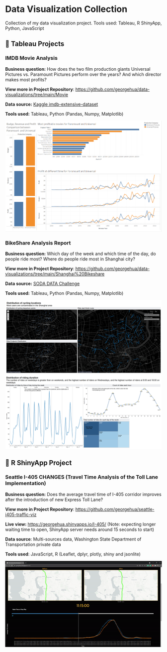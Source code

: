 # Data Visualization Collection

Collection of my data visualization project. Tools used: Tableau, R ShinyApp, Python, JavaScript



## 📄 Tableau Projects



### IMDB Movie Analysis

**Business question:** How does the two film production giants Universal Pictures vs. Paramount Pictures perform over the years? And which director makes most profits?

**View more in Project Repository**: https://github.com/georgehua/data-visualizations/tree/main/Movie 

**Data source:** [Kaggle imdb-extensive-dataset](https://www.kaggle.com/stefanoleone992/imdb-extensive-dataset)

**Tools used:** Tableau, Python (Pandas, Numpy, Matplotlib)

<img src="docs/Movie/producer_dashboard.png">



### BikeShare Analysis Report

**Business question:** Which day of the week and which time of the day, do people ride most? Where do people ride most in Shanghai city?

**View more in Project Repository**: https://github.com/georgehua/data-visualizations/tree/main/Shanghai%20Bikeshare

**Data source:** [SODA DATA Challenge](http://shanghai.sodachallenges.com/data.html?lang=en)

**Tools used:** Tableau, Python (Pandas, Numpy, Matplotlib)



<img src="docs/BikeShare/location.png">

<img src="docs/BikeShare/weekday.png">





## 📄 R ShinyApp Project

### Seattle I-405 CHANGES (Travel Time Analysis of the Toll Lane Implementation)



**Business question:** Does the average travel time of  I-405 corridor improves after the introduction of new Express Toll Lane?

**View more in Project Repository**: https://github.com/georgehua/seattle-i405-traffic-viz 

**Live view:** https://georgehua.shinyapps.io/I-405/ (Note: expecting longer waiting time to open, ShinyApp server needs around 15 seconds to start)

**Data source**: Multi-sources data, Washington State Department of Transportation private data

**Tools used**: JavaScript, R (Leaflet, dplyr, plotly, shiny and jsonlite)



<img src="docs/I405-Traffic/snippet.gif">



